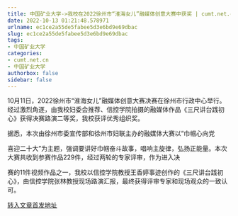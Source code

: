 ```yaml
---
title: 中国矿业大学->我校在2022徐州市“淮海女儿”融媒体创意大赛中获奖 | cumt.net.cn
date: 2022-10-13 01:21:48.578971
urlname: ec1ce2a55de5fabee5d3e6bd9e69dbac
slug: ec1ce2a55de5fabee5d3e6bd9e69dbac
tags: 
- 中国矿业大学
categories:
- cumt.net.cn
- 中国矿业大学
authorbox: false
sidebar: false
---
```

10月11日，2022徐州市“淮海女儿”融媒体创意大赛决赛在徐州市行政中心举行。经过激烈角逐，由我校妇委会推荐、信控学院拍摄的融媒体作品《三尺讲台践初心》获得决赛路演二等奖，我校获评优秀组织奖。

据悉，本次由徐州市委宣传部和徐州市妇联主办的融媒体大赛以“巾帼心向党

喜迎二十大”为主题，强调要讲好巾帼奋斗故事，唱响主旋律，弘扬正能量。本次大赛共收到参赛作品229件，经过两轮的专家评审，作为进入决
<!--more-->
赛的11件视频作品之一，我校以信控学院教授王香婷事迹创作的《三尺讲台践初心》，由信控学院张林教授现场路演汇报，最终获得评审专家和现场观众的一致认可。



[转入文章首发地址](http://xwzx.cumt.edu.cn/b0/0b/c523a634891/page.htm)